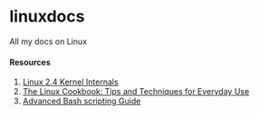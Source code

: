 # linuxdocs
All my docs on Linux

#### Resources
1. [Linux 2.4 Kernel Internals](http://www.tldp.org/LDP/lki/lki.html#toc2)
2. [The Linux Cookbook: Tips and Techniques for Everyday Use](http://www.programmingcookbook.com/programming/ebooks/LinuxCookBook.pdf)
3. [Advanced Bash scripting Guide](http://www.tldp.org/LDP/abs/html/index.html)
